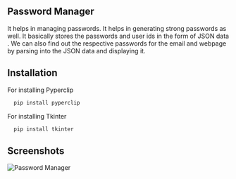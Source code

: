 ## Password Manager

It helps in managing passwords. It helps in generating strong passwords as well. It basically stores the passwords and user ids in the form of JSON data . We can also find out the respective passwords for the email and webpage by parsing into the JSON data and displaying it.
## Installation

For installing Pyperclip

```bash
  pip install pyperclip
```

For installing Tkinter

```bash
  pip install tkinter
```




## Screenshots

![Password Manager](https://user-images.githubusercontent.com/69028741/151381146-06531297-f6c6-46bf-b7d2-2a7cd9000ab5.png)

